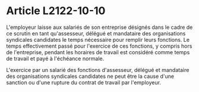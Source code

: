 # Article L2122-10-10

 

L'employeur laisse aux salariés de son entreprise désignés dans le cadre de ce scrutin en tant qu'assesseur, délégué et mandataire des organisations syndicales candidates le temps nécessaire pour remplir leurs fonctions. Le temps effectivement passé pour l'exercice de ces fonctions, y compris hors de l'entreprise, pendant les horaires de travail est considéré comme temps de travail et payé à l'échéance normale. 

L'exercice par un salarié des fonctions d'assesseur, délégué et mandataire des organisations syndicales candidates ne peut être la cause d'une sanction ou d'une rupture du contrat de travail par l'employeur.